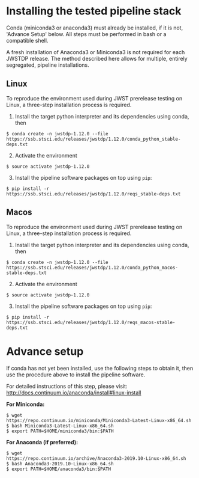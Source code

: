 # Installing the tested pipeline stack

Conda (miniconda3 or anaconda3) must already be installed, if it is not,
'Advance Setup' below.
All steps must be performed in bash or a compatible shell.

A fresh installation of Anaconda3 or Miniconda3 is not required for each JWSTDP
release. The method described here allows for multiple, entirely segregated,
pipeline installations.

## Linux
To reproduce the environment used during JWST prerelease testing on Linux, a 
three-step installation process is required.

1) Install the target python interpreter and its dependencies using conda, then
```
$ conda create -n jwstdp-1.12.0 --file
https://ssb.stsci.edu/releases/jwstdp/1.12.0/conda_python_stable-deps.txt
```

2) Activate the environment
```
$ source activate jwstdp-1.12.0
```

3) Install the pipeline software packages on top using `pip`:
```
$ pip install -r https://ssb.stsci.edu/releases/jwstdp/1.12.0/reqs_stable-deps.txt
```

## Macos
To reproduce the environment used during JWST prerelease testing on Linux, a 
three-step installation process is required.

1) Install the target python interpreter and its dependencies using conda, then
```
$ conda create -n jwstdp-1.12.0 --file
https://ssb.stsci.edu/releases/jwstdp/1.12.0/conda_python_macos-stable-deps.txt
```

2) Activate the environment
```
$ source activate jwstdp-1.12.0
```

3) Install the pipeline software packages on top using `pip`:
```
$ pip install -r https://ssb.stsci.edu/releases/jwstdp/1.12.0/reqs_macos-stable-deps.txt
```

# Advance setup
 
If conda has not yet been installed, use the following steps to obtain
it, then use the procedure above to install the pipeline software.

For detailed instructions of this step, please visit: http://docs.continuum.io/anaconda/install#linux-install

**For Miniconda:**

```
$ wget
https://repo.continuum.io/miniconda/Miniconda3-Latest-Linux-x86_64.sh
$ bash Miniconda3-Latest-Linux-x86_64.sh
$ export PATH=$HOME/miniconda3/bin:$PATH
```

**For Anaconda (if preferred):**

```
$ wget
https://repo.continuum.io/archive/Anaconda3-2019.10-Linux-x86_64.sh
$ bash Anaconda3-2019.10-Linux-x86_64.sh
$ export PATH=$HOME/anaconda3/bin:$PATH
```
